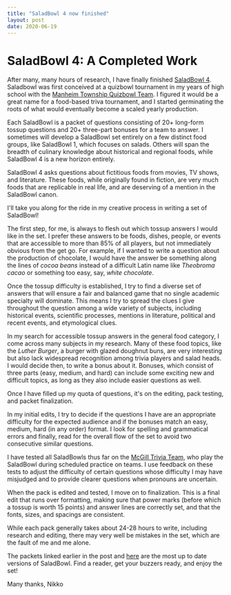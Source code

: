```yaml
---
title: "SaladBowl 4 now finished"
layout: post
date: 2020-06-19
---
```


# SaladBowl 4: A Completed Work

After many, many hours of research, I have finally finished [SaladBowl 4](https://nikkoong.github.io/projects/saladbowl.html). Saladbowl was first conceived at a quizbowl tournament in my years of high school with the [Manheim Township Quizbowl Team](https://mtquizbowl.vistaprintdigital.com/). I figured it would be a great name for a food-based triva tournament, and I started germinating the roots of what would eventually become a scaled yearly production.

Each SaladBowl is a packet of questions consisting of 20+ long-form tossup questions and 20+ three-part bonuses for a team to answer. I sometimes will develop a SaladBowl set entirely on a few distinct food groups, like SaladBowl 1, which focuses on salads. Others will span the breadth of culinary knowledge about historical and regional foods, while SaladBowl 4 is a new horizon entirely. 

SaladBowl 4 asks questions about fictitious foods from movies, TV shows, and literature. These foods, while originally found in fiction, are very much foods that are replicable in real life, and are deserving of a mention in the SaladBowl canon. 

I'll take you along for the ride in my creative process in writing a set of SaladBowl!

The first step, for me, is always to flesh out which tossup answers I would like in the set. I prefer these answers to be foods, dishes, people, or events that are accessible to more than 85% of all players, but not immediately obvious from the get go. For example, if I wanted to write a question about the production of chocolate, I would have the answer be something along the lines of *cocoa beans* instead of a difficult Latin name like *Theobroma cacao* or something too easy, say, *white chocolate*. 

Once the tossup difficulty is established, I try to find a diverse set of answers that will ensure a fair and balanced game that no single academic specialty will dominate. This means I try to spread the clues I give throughout the question among a wide variety of subjects, including historical events, scientific processes, mentions in literature, political and recent events, and etymological clues. 

In my search for accessible tossup answers in the general food category, I come across many subjects in my research. Many of these food topics, like the *Luther Burger*, a burger with glazed doughnut buns, are very interesting but also lack widespread recognition among trivia players and salad heads. I would decide then, to write a bonus about it. Bonuses, which consist of three parts (easy, medium, and hard) can include some exciting new and difficult topics, as long as they also include easier questions as well.

Once I have filled up my quota of questions, it's on the editing, pack testing, and packet finalization.

In my initial edits, I try to decide if the questions I have are an appropriate difficulty for the expected audience and if the bonuses match an easy, medium, hard (in any order) format. I look for spelling and grammatical errors and finally, read for the overall flow of the set to avoid two consecutive similar questions. 

I have tested all SaladBowls thus far on the [McGill Trivia Team](https://ssmu.ca/clubs/hobby-leisure-clubs/trivia-club-2/), who play the SaladBowl during scheduled practice on teams. I use feedback on these tests to adjust the difficulty of certain questions whose difficulty I may have misjudged and to provide clearer questions when pronouns are uncertain. 

When the pack is edited and tested, I move on to finalization. This is a final edit that runs over formatting, making sure that power marks (before which a tossup is worth 15 points) and answer lines are correctly set, and that the fonts, sizes, and spacings are consistent. 

While each pack generally takes about 24-28 hours to write, including research and editing, there may very well be mistakes in the set, which are the fault of me and me alone.

The packets linked earlier in the post and [here](https://nikkoong.github.io/projects/saladbowl.html) are the most up to date versions of SaladBowl. Find a reader, get your buzzers ready, and enjoy the set!

Many thanks,
Nikko
